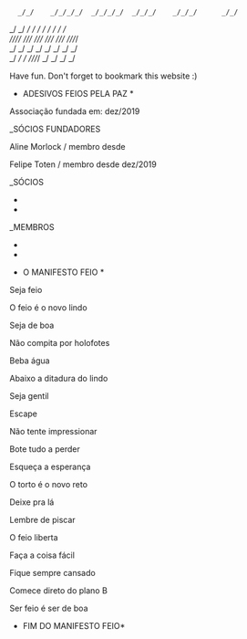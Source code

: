                                                                 
      _/_/    _/_/_/_/  _/_/_/_/  _/_/_/    _/_/_/      _/_/    
   _/    _/  _/        _/        _/    _/  _/    _/  _/    _/   
  _/_/_/_/  _/_/_/    _/_/_/    _/_/_/    _/_/_/    _/_/_/_/    
 _/    _/  _/        _/        _/        _/        _/    _/     
_/    _/  _/        _/_/_/_/  _/        _/        _/    _/      
                                                                
                                                                
Have fun. Don't forget to bookmark this website :)             

* ADESIVOS FEIOS PELA PAZ *

Associação fundada em: dez/2019

_SÓCIOS FUNDADORES

Aline Morlock / membro desde 

Felipe Toten / membro desde dez/2019

_SÓCIOS

-


-

_MEMBROS

-

-



* O MANIFESTO FEIO *

Seja feio

O feio é o novo lindo 

Seja de boa 

Não compita por holofotes 

Beba água 

Abaixo a ditadura do lindo 

Seja gentil 

Escape 

Não tente impressionar 

Bote tudo a perder 

Esqueça a esperança 

O torto é o novo reto 

Deixe pra lá 

Lembre de piscar 

O feio liberta 

Faça a coisa fácil 

Fique sempre cansado 

Comece direto do plano B 


Ser feio é ser de boa

* FIM DO MANIFESTO FEIO*
